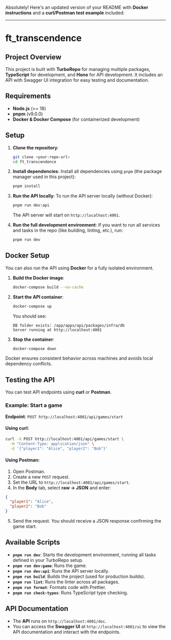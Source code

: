 Absolutely! Here's an updated version of your README with **Docker instructions** and a **curl/Postman test example** included:

---

# ft_transcendence

## Project Overview

This project is built with **TurboRepo** for managing multiple packages, **TypeScript** for development, and **Hono** for API development. It includes an API with Swagger UI integration for easy testing and documentation.

## Requirements

- **Node.js** (>= 18)
- **pnpm** (v9.0.0)
- **Docker & Docker Compose** (for containerized development)

## Setup

1. **Clone the repository**:

   ```bash
   git clone <your-repo-url>
   cd ft_transcendence
   ```

2. **Install dependencies**:
   Install all dependencies using `pnpm` (the package manager used in this project):

   ```bash
   pnpm install
   ```

3. **Run the API locally**:
   To run the API server locally (without Docker):

   ```bash
   pnpm run dev:api
   ```

   The API server will start on `http://localhost:4001`.

4. **Run the full development environment**:
   If you want to run all services and tasks in the repo (like building, linting, etc.), run:

   ```bash
   pnpm run dev
   ```

## Docker Setup

You can also run the API using **Docker** for a fully isolated environment.

1. **Build the Docker image**:

   ```bash
   docker-compose build --no-cache
   ```

2. **Start the API container**:

   ```bash
   docker-compose up
   ```

   You should see:

   ```
   DB folder exists: /app/apps/api/packages/infra/db
   Server running at http://localhost:4001
   ```

3. **Stop the container**:

   ```bash
   docker-compose down
   ```

Docker ensures consistent behavior across machines and avoids local dependency conflicts.

## Testing the API

You can test API endpoints using **curl** or **Postman**.

### Example: Start a game

**Endpoint**: `POST http://localhost:4001/api/games/start`

#### Using curl:

```bash
curl -X POST http://localhost:4001/api/games/start \
  -H "Content-Type: application/json" \
  -d '{"player1": "Alice", "player2": "Bob"}'
```

#### Using Postman:

1. Open Postman.
2. Create a new `POST` request.
3. Set the URL to `http://localhost:4001/api/games/start`.
4. In the **Body** tab, select **raw → JSON** and enter:

```json
{
  "player1": "Alice",
  "player2": "Bob"
}
```

5. Send the request. You should receive a JSON response confirming the game start.

## Available Scripts

- **`pnpm run dev`**: Starts the development environment, running all tasks defined in your TurboRepo setup.
- **`pnpm run dev:game`**: Runs the game.
- **`pnpm run dev:api`**: Runs the API server locally.
- **`pnpm run build`**: Builds the project (used for production builds).
- **`pnpm run lint`**: Runs the linter across all packages.
- **`pnpm run format`**: Formats code with Prettier.
- **`pnpm run check-types`**: Runs TypeScript type checking.

## API Documentation

- The **API** runs on `http://localhost:4001/doc`.
- You can access the **Swagger UI** at `http://localhost:4001/ui` to view the API documentation and interact with the endpoints.
